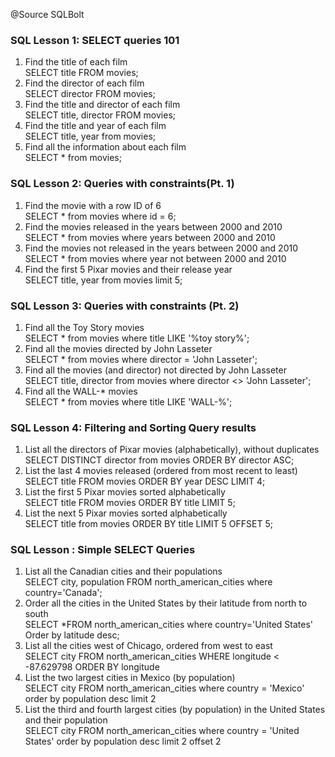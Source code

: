 @Source SQLBolt

### SQL Lesson 1: SELECT queries 101
1. Find the title of each film<br>
   SELECT title FROM movies;
2. Find the director of each film<br>
   SELECT director FROM movies;
3. Find the title and director of each film<br>
   SELECT title, director FROM movies;
4. Find the title and year of each film<br>
   SELECT title, year from movies;
5. Find all the information about each film<br>
   SELECT * from movies;

### SQL Lesson 2: Queries with constraints(Pt. 1)
1. Find the movie with a row ID of 6<br>
   SELECT * from movies where id = 6;
2. Find the movies released in the years between 2000 and 2010<br>
   SELECT * from movies where years between 2000 and 2010
3. Find the movies not released in the years between 2000 and 2010<br>
   SELECT * from movies where year not between 2000 and 2010
4. Find the first 5 Pixar movies and their release year <br>
    SELECT title, year from movies limit 5;

### SQL Lesson 3: Queries with constraints (Pt. 2)
1. Find all the Toy Story movies <br>
    SELECT * from movies where title LIKE '%toy story%';
2. Find all the movies directed by John Lasseter<br>
    SELECT * from movies where director = 'John Lasseter';
3. Find all the movies (and director) not directed by John Lasseter<br>
    SELECT title, director from movies where director <> 'John Lasseter';
4. Find all the WALL-* movies<br>
    SELECT * from movies where title LIKE 'WALL-%';

### SQL Lesson 4: Filtering and Sorting Query results
1. List all the directors of Pixar movies (alphabetically), without duplicates<br>
    SELECT DISTINCT director from movies ORDER BY director ASC;
2. List the last 4 movies released (ordered from most recent to least)<br>
    SELECT title FROM movies ORDER BY year DESC LIMIT 4;
3. List the first 5 Pixar movies sorted alphabetically<br>
    SELECT title FROM movies ORDER BY title LIMIT 5;
4. List the next 5 Pixar movies sorted alphabetically<br>
    SELECT title from movies ORDER BY title LIMIT 5 OFFSET 5;

### SQL Lesson : Simple SELECT Queries
1. List all the Canadian cities and their populations<br>
SELECT city, population FROM north_american_cities
where country='Canada';
2. Order all the cities in the United States by their latitude from north to south<br>
SELECT *FROM north_american_cities
where country='United States' Order by latitude desc;
3. List all the cities west of Chicago, ordered from west to east<br>
SELECT city FROM north_american_cities 
WHERE longitude < -87.629798
ORDER BY longitude
4. List the two largest cities in Mexico (by population)<br>
SELECT city FROM north_american_cities 
where country = 'Mexico'
order by population desc limit 2
5. List the third and fourth largest cities (by population) in the United States and their population<br>
SELECT city FROM north_american_cities 
where country = 'United States'
order by population desc limit 2 offset 2




































  
